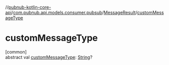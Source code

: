 //[pubnub-kotlin-core-api](../../../index.md)/[com.pubnub.api.models.consumer.pubsub](../index.md)/[MessageResult](index.md)/[customMessageType](custom-message-type.md)

# customMessageType

[common]\
abstract val [customMessageType](custom-message-type.md): [String](https://kotlinlang.org/api/core/kotlin-stdlib/kotlin/-string/index.html)?
